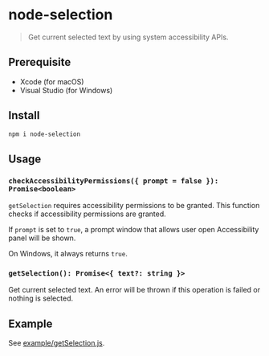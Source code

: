 # node-selection

> Get current selected text by using system accessibility APIs.

## Prerequisite

- Xcode (for macOS)
- Visual Studio (for Windows)

## Install

```sh
npm i node-selection
```

## Usage

### `checkAccessibilityPermissions({ prompt = false }): Promise<boolean>`

`getSelection` requires accessibility permissions to be granted.
This function checks if accessibility permissions are granted.

If `prompt` is set to `true`, a prompt window that allows user
open Accessibility panel will be shown.

On Windows, it always returns `true`.

### `getSelection(): Promise<{ text?: string }>`

Get current selected text. An error will be thrown if this operation
is failed or nothing is selected.

## Example

See [example/getSelection.js](example/getSelection.js).

